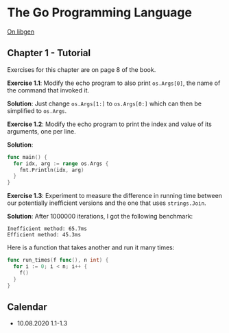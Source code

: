 # The Go Programming Language

[On libgen](http://libgen.is/search.php?req=The+go+programming+language&lg_topic=libgen&open=0&view=simple&res=25&phrase=1&column=def)

## Chapter 1 - Tutorial

Exercises for this chapter are on page 8 of the book.

**Exercise 1.1**: Modify the echo program to also print `os.Args[0]`, the name of the command that invoked it.

**Solution**: Just change `os.Args[1:]` to `os.Args[0:]` which can then be
simplified to `os.Args`.

**Exercise 1.2**: Modify the echo program to print the index and value of its arguments, one per line.

**Solution**:

```go
func main() {
  for idx, arg := range os.Args {
    fmt.Println(idx, arg)
  }
}
```

**Exercise 1.3**: Experiment to measure the difference in running time between
our potentially inefficient versions and the one that uses `strings.Join`.

**Solution**: After 1000000 iterations, I got the following benchmark:

```
Inefficient method: 65.7ms
Efficient method: 45.3ms
```

Here is a function that takes another and run it many times:

```go
func run_times(f func(), n int) {
  for i := 0; i < n; i++ {
    f()
  }
}
```

## Calendar

- 10.08.2020 1.1-1.3
